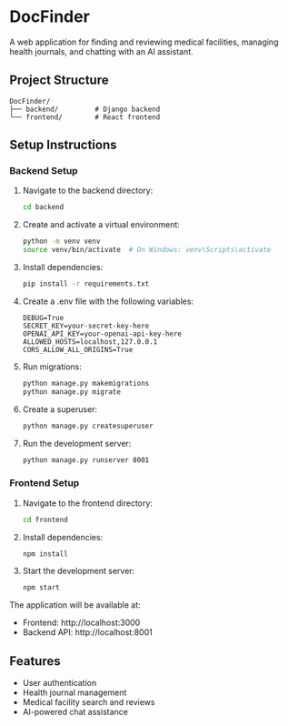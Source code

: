 # DocFinder

A web application for finding and reviewing medical facilities, managing health journals, and chatting with an AI assistant.

## Project Structure
```
DocFinder/
├── backend/         # Django backend
└── frontend/        # React frontend
```

## Setup Instructions

### Backend Setup
1. Navigate to the backend directory:
   ```bash
   cd backend
   ```

2. Create and activate a virtual environment:
   ```bash
   python -m venv venv
   source venv/bin/activate  # On Windows: venv\Scripts\activate
   ```

3. Install dependencies:
   ```bash
   pip install -r requirements.txt
   ```

4. Create a .env file with the following variables:
   ```
   DEBUG=True
   SECRET_KEY=your-secret-key-here
   OPENAI_API_KEY=your-openai-api-key-here
   ALLOWED_HOSTS=localhost,127.0.0.1
   CORS_ALLOW_ALL_ORIGINS=True
   ```

5. Run migrations:
   ```bash
   python manage.py makemigrations
   python manage.py migrate
   ```

6. Create a superuser:
   ```bash
   python manage.py createsuperuser
   ```

7. Run the development server:
   ```bash
   python manage.py runserver 8001
   ```

### Frontend Setup
1. Navigate to the frontend directory:
   ```bash
   cd frontend
   ```

2. Install dependencies:
   ```bash
   npm install
   ```

3. Start the development server:
   ```bash
   npm start
   ```

The application will be available at:
- Frontend: http://localhost:3000
- Backend API: http://localhost:8001

## Features
- User authentication
- Health journal management
- Medical facility search and reviews
- AI-powered chat assistance 